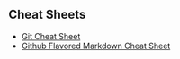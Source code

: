 ## Cheat Sheets

* [Git Cheat Sheet](https://education.github.com/git-cheat-sheet-education.pdf)
* [Github Flavored Markdown Cheat Sheet](https://enterprise.github.com/downloads/en/markdown-cheatsheet.pdf)
